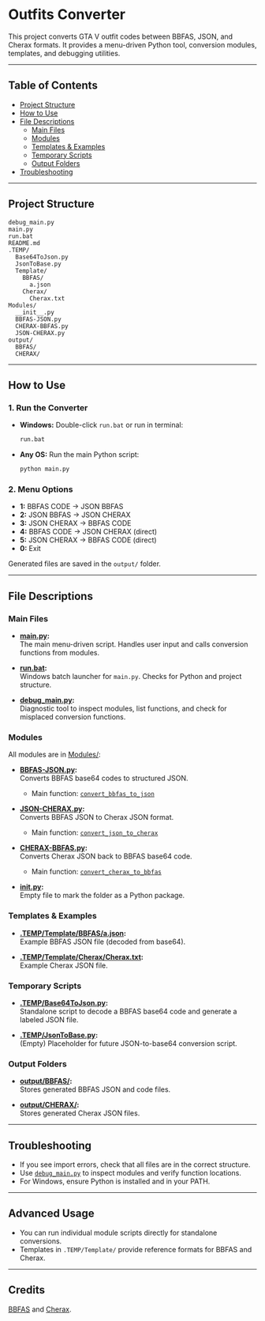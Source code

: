 # Outfits Converter

This project converts GTA V outfit codes between BBFAS, JSON, and Cherax formats. It provides a menu-driven Python tool, conversion modules, templates, and debugging utilities.

---

## Table of Contents

- [Project Structure](#project-structure)
- [How to Use](#how-to-use)
- [File Descriptions](#file-descriptions)
  - [Main Files](#main-files)
  - [Modules](#modules)
  - [Templates & Examples](#templates--examples)
  - [Temporary Scripts](#temporary-scripts)
  - [Output Folders](#output-folders)
- [Troubleshooting](#troubleshooting)

---

## Project Structure

```
debug_main.py
main.py
run.bat
README.md
.TEMP/
  Base64ToJson.py
  JsonToBase.py
  Template/
    BBFAS/
      a.json
    Cherax/
      Cherax.txt
Modules/
  __init__.py
  BBFAS-JSON.py
  CHERAX-BBFAS.py
  JSON-CHERAX.py
output/
  BBFAS/
  CHERAX/
```

---

## How to Use

### 1. **Run the Converter**

- **Windows:** Double-click `run.bat` or run in terminal:
  ```sh
  run.bat
  ```
- **Any OS:** Run the main Python script:
  ```sh
  python main.py
  ```

### 2. **Menu Options**

- **1:** BBFAS CODE → JSON BBFAS
- **2:** JSON BBFAS → JSON CHERAX
- **3:** JSON CHERAX → BBFAS CODE
- **4:** BBFAS CODE → JSON CHERAX (direct)
- **5:** JSON CHERAX → BBFAS CODE (direct)
- **0:** Exit

Generated files are saved in the `output/` folder.

---

## File Descriptions

### Main Files

- **[main.py](main.py):**  
  The main menu-driven script. Handles user input and calls conversion functions from modules.

- **[run.bat](run.bat):**  
  Windows batch launcher for `main.py`. Checks for Python and project structure.

- **[debug_main.py](debug_main.py):**  
  Diagnostic tool to inspect modules, list functions, and check for misplaced conversion functions.

### Modules

All modules are in [Modules/](Modules):

- **[BBFAS-JSON.py](Modules/BBFAS-JSON.py):**  
  Converts BBFAS base64 codes to structured JSON.  
  - Main function: [`convert_bbfas_to_json`](Modules/BBFAS-JSON.py)

- **[JSON-CHERAX.py](Modules/JSON-CHERAX.py):**  
  Converts BBFAS JSON to Cherax JSON format.  
  - Main function: [`convert_json_to_cherax`](Modules/JSON-CHERAX.py)

- **[CHERAX-BBFAS.py](Modules/CHERAX-BBFAS.py):**  
  Converts Cherax JSON back to BBFAS base64 code.  
  - Main function: [`convert_cherax_to_bbfas`](Modules/CHERAX-BBFAS.py)

- **[__init__.py](Modules/__init__.py):**  
  Empty file to mark the folder as a Python package.

### Templates & Examples

- **[.TEMP/Template/BBFAS/a.json](.TEMP/Template/BBFAS/a.json):**  
  Example BBFAS JSON file (decoded from base64).

- **[.TEMP/Template/Cherax/Cherax.txt](.TEMP/Template/Cherax/Cherax.txt):**  
  Example Cherax JSON file.

### Temporary Scripts

- **[.TEMP/Base64ToJson.py](.TEMP/Base64ToJson.py):**  
  Standalone script to decode a BBFAS base64 code and generate a labeled JSON file.

- **[.TEMP/JsonToBase.py](.TEMP/JsonToBase.py):**  
  (Empty) Placeholder for future JSON-to-base64 conversion script.

### Output Folders

- **[output/BBFAS/](output/BBFAS):**  
  Stores generated BBFAS JSON and code files.

- **[output/CHERAX/](output/CHERAX):**  
  Stores generated Cherax JSON files.

---

## Troubleshooting

- If you see import errors, check that all files are in the correct structure.
- Use [`debug_main.py`](debug_main.py) to inspect modules and verify function locations.
- For Windows, ensure Python is installed and in your PATH.

---

## Advanced Usage

- You can run individual module scripts directly for standalone conversions.
- Templates in `.TEMP/Template/` provide reference formats for BBFAS and Cherax.

---

## Credits

[BBFAS](https://www.bbfas.com/) and [Cherax](https://cherax.menu/).